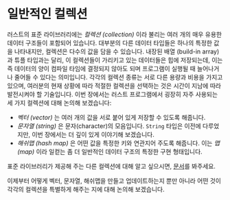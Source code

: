# 일반적인 컬렉션

러스트의 표준 라이브러리에는 *컬렉션 (collection)* 이라 불리는 여러 개의 매우 유용한 데이터
구조들이 포함되어 있습니다. 대부분의 다른 데이터 타입들은 하나의 특정한 값을
나타내지만, 컬렉션은 다수의 값을 담을 수 있습니다. 내장된 배열 (build-in array) 과
튜플 타입과는 달리, 이 컬렉션들이 가리키고 있는 데이터들은 힙에 저장되는데, 이는
즉 데이터의 양이 컴파일 타임에 결정되지 않아도 되며 프로그램이 실행될 때 늘어나거나
줄어들 수 있다는 의미입니다. 각각의 컬렉션 종류는 서로 다른 용량과 비용을 가지고
있으며, 여러분의 현재 상황에 따라 적절한 컬렉션을 선택하는 것은 시간이 지남에
따라 발전시켜야 할 기술입니다. 이번 장에서는 러스트 프로그램에서 굉장히 자주
사용되는 세 가지 컬렉션에 대해 논의해 보겠습니다:

* *벡터 (vector)* 는 여러 개의 값을 서로 붙어 있게 저장할 수 있도록 해줍니다.
* *문자열 (string)* 은 문자(character)의 모음입니다. `String` 타입은 이전에
  다루었지만, 이번 장에서는 더 깊이 있게 이야기해 보겠습니다.
* *해쉬맵 (hash map)* 은 어떤 값을 특정한 키와 연관지어 주도록 해줍니다. 이는
  *맵 (map)* 이라 일컫는 좀 더 일반적인 데이터 구조의 특정한 구현 형태입니다.

표준 라이브러리가 제공해 주는 다른 컬렉션에 대해 알고 싶으시면,
[문서][collections]를 봐주세요.

이제부터 어떻게 벡터, 문자열, 해쉬맵을 만들고 업데이트하는지 뿐만 아니라 어떤
것이 각각의 컬렉션을 특별하게 해주는 지에 대해 논의해 보겠습니다.

[collections]: https://doc.rust-lang.org/std/collections/index.html
